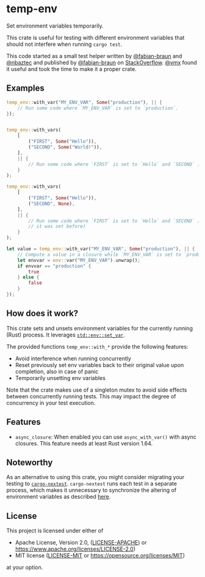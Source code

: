 temp-env
========

Set environment variables temporarily.

This crate is useful for testing with different environment variables that should not interfere when running `cargo test`.

This code started as a small test helper written by [@fabian-braun] and [@nbaztec] and published by [@fabian-braun]
on [StackOverflow]. [@vmx] found it useful and took the time to make it a proper crate.

Examples
--------

```rust
temp_env::with_var("MY_ENV_VAR", Some("production"), || {
    // Run some code where `MY_ENV_VAR` is set to `production`.
});


temp_env::with_vars(
    [
        ("FIRST", Some("Hello")),
        ("SECOND", Some("World!")),
    ],
    || {
        // Run some code where `FIRST` is set to `Hello` and `SECOND` is set to `World!`.
    }
);

temp_env::with_vars(
    [
        ("FIRST", Some("Hello")),
        ("SECOND", None),
    ],
    || {
        // Run some code where `FIRST` is set to `Hello` and `SECOND` is unset (even if
        // it was set before)
    }
);

let value = temp_env::with_var("MY_ENV_VAR", Some("production"), || {
    // Compute a value in a closure while `MY_ENV_VAR` is set to `production`.
    let envvar = env::var("MY_ENV_VAR").unwrap();
    if envvar == "production" {
        true
    } else {
        false
    }
});
```

How does it work?
-------

This crate sets and unsets environment variables for the currently running (Rust) process. 
It leverages [`std::env::set_var`].

The provided functions `temp_env::with_*` provide the following features:
- Avoid interference when running concurrently
- Reset previously set env variables back to their original value upon completion, also in case of panic
- Temporarily unsetting env variables

Note that the crate makes use of a singleton mutex to avoid side effects between concurrently running tests.
This may impact the degree of concurrency in your test execution.

Features
--------

 - `async_closure`: When enabled you can use `async_with_var()` with async closures. This feature needs at least Rust version 1.64.

Noteworthy
----------

As an alternative to using this crate,
you might consider migrating your testing to [`cargo-nextest`](https://github.com/nextest-rs/nextest).
`cargo-nextest` runs each test in a separate process, which makes it unnecessary to synchronize the altering of environment variables
as described [here](https://nexte.st/docs/configuration/env-vars/#altering-the-environment-within-tests).

License
-------

This project is licensed under either of

 * Apache License, Version 2.0, ([LICENSE-APACHE]) or https://www.apache.org/licenses/LICENSE-2.0)
 * MIT license ([LICENSE-MIT] or https://opensource.org/licenses/MIT)

at your option.


[StackOverflow]: https://stackoverflow.com/questions/35858323/how-can-i-test-rust-methods-that-depend-on-environment-variables/67433684#67433684
[@fabian-braun]: https://github.com/fabian-braun
[@nbaztec]: https://github.com/nbaztec
[@vmx]: https://github.com/vmx
[LICENSE-APACHE]: LICENSE-APACHE
[LICENSE-MIT]: LICENSE-MIT
[`std::env::set_var`]: https://doc.rust-lang.org/std/env/fn.set_var.html
